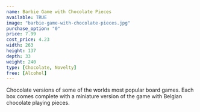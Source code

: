 ```yaml
---
name: Barbie Game with Chocolate Pieces
available: TRUE
image: "barbie-game-with-chocolate-pieces.jpg"
purchase_option: "0"
price: 7.99
cost_price: 4.23
width: 263
height: 137
depth: 33
weight: 240
type: [Chocolate, Novelty]
free: [Alcohol]
---
```

Chocolate versions of some of the worlds most popular board games. Each box comes complete with a miniature version of the game with Belgian chocolate playing pieces.